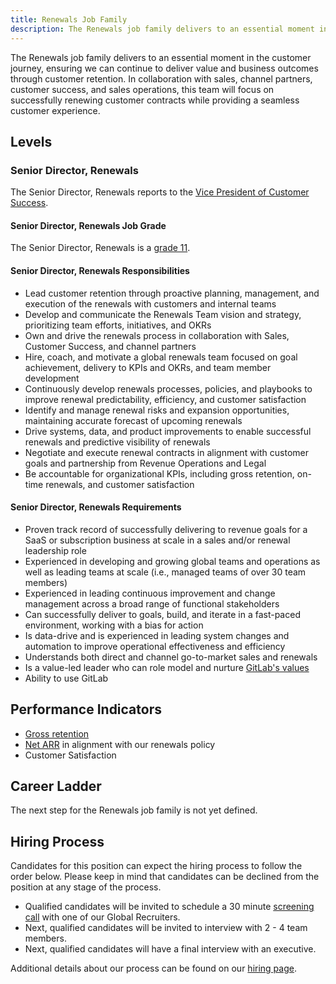 ```yaml
---
title: Renewals Job Family
description: The Renewals job family delivers to an essential moment in the customer journey, ensuring we can continue to deliver value and business outcomes through customer retention.
---
```

The Renewals job family delivers to an essential moment in the customer journey, ensuring we can continue to deliver value and business outcomes through customer retention. In collaboration with sales, channel partners, customer success, and sales operations, this team will focus on successfully renewing customer contracts while providing a seamless customer experience.

## Levels

### Senior Director, Renewals

The Senior Director, Renewals reports to the [Vice President of Customer Success](/job-families/sales/customer-success-leadership/#vice-president-of-customer-success).

#### Senior Director, Renewals Job Grade

The Senior Director, Renewals is a [grade 11](/handbook/total-rewards/compensation/compensation-calculator/#gitlab-job-grades).

#### Senior Director, Renewals Responsibilities

- Lead customer retention through proactive planning, management, and execution of the renewals with customers and internal teams
- Develop and communicate the Renewals Team vision and strategy, prioritizing team efforts, initiatives, and OKRs
- Own and drive the renewals process in collaboration with Sales, Customer Success, and channel partners
- Hire, coach, and motivate a global renewals team focused on goal achievement, delivery to KPIs and OKRs, and team member development
- Continuously develop renewals processes, policies, and playbooks to improve renewal predictability, efficiency, and customer satisfaction
- Identify and manage renewal risks and expansion opportunities, maintaining accurate forecast of upcoming renewals
- Drive systems, data, and product improvements to enable successful renewals and predictive visibility of renewals
- Negotiate and execute renewal contracts in alignment with customer goals and partnership from Revenue Operations and Legal
- Be accountable for organizational KPIs, including gross retention, on-time renewals, and customer satisfaction

#### Senior Director, Renewals Requirements

- Proven track record of successfully delivering to revenue goals for a SaaS or subscription business at scale in a sales and/or renewal leadership role
- Experienced in developing and growing global teams and operations as well as leading teams at scale (i.e., managed teams of over 30 team members)
- Experienced in leading continuous improvement and change management across a broad range of functional stakeholders
- Can successfully deliver to goals, build, and iterate in a fast-paced environment, working with a bias for action
- Is data-drive and is experienced in leading system changes and automation to improve operational effectiveness and efficiency
- Understands both direct and channel go-to-market sales and renewals
- Is a value-led leader who can role model and nurture [GitLab's values](/handbook/values/)
- Ability to use GitLab

## Performance Indicators

- [Gross retention](https://docs.google.com/document/d/1UaKPTQePAU1RxtGSVb-BujdKiPVoepevrRh8q5bvbBg/edit#heading=h.yycfjurntovz)
- [Net ARR](https://docs.google.com/document/d/1UaKPTQePAU1RxtGSVb-BujdKiPVoepevrRh8q5bvbBg/edit#heading=h.yycfjurntovz) in alignment with our renewals policy
- Customer Satisfaction

## Career Ladder

The next step for the Renewals job family is not yet defined.

## Hiring Process

Candidates for this position can expect the hiring process to follow the order below. Please keep in mind that candidates can be declined from the position at any stage of the process.

- Qualified candidates will be invited to schedule a 30 minute [screening call](/handbook/hiring/interviewing/#screening-call) with one of our Global Recruiters.
- Next, qualified candidates will be invited to interview with 2 - 4 team members.
- Next, qualified candidates will have a final interview with an executive.

Additional details about our process can be found on our [hiring page](/handbook/hiring/).
